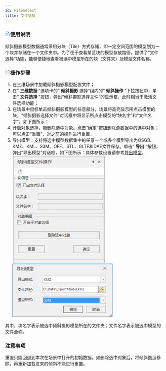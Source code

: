 ```yaml
---
id: FileSelect
title: 文件选择  
---  
```

### ![](../../../img/read.gif)使用说明

倾斜摄影模型数据通常采用分块（Tile）方式存储，即一定空间范围的模型划为一个块并存储在一个文件夹中。为了便于查看某区块的模型存放路径，提供了“文件选择”功能，能够便捷地查看被选中模型所在的块（文件夹）及模型文件名称。

### ![](../../../img/read.gif)操作步骤

  1. 在三维场景中加载倾斜摄影模型配置文件；
  2. 在“ **三维数据** ”选项卡的“ **倾斜摄影** 选择”组内的“ **倾斜操作** ”下拉按钮中，单击“ **文件选择** ”按钮，弹出“倾斜摄影选择文件”的显示框，此时相当于激活文件选择功能；
  3. 在场景中鼠标单击倾斜摄影模型的任意部分，场景将高亮显示所点击模型的块，“倾斜摄影选择文件”对话框中将显示所点击模型的“块名字”和“文件名字”，如下图所示：     
  4. 开启对象选择，能删除选中对象。点击“确定”按钮删除源数据中的选中对象；可以点击“重置”，对之前的操作进行重置。
  5. 导出模型：支持将选中模型数据集中的任意一个或多个模型导出为OSGB、KMZ、KML、S3M、OFF、STL、GLTF和DAE文件保存。单击“ **导出** ”按钮，弹出“导出模型”对话框，如下图所示：具体参数设置请参考[导出模型](../../DataProcessing/ModelExport)。  
![](../img/FileSelect_Dialog.png)  
 ![](../img/ModelExport_Dialog.png)  


其中，块名字表示被选中倾斜摄影模型所在的文件夹；文件名字表示被选中模型的文件全称。

### 注意事项

  重置只能回退到本次在场景中打开的初始数据。如删除选中对象后，将倾斜图层移除，再重新加载进来的倾斜不能进行重置。





